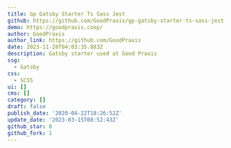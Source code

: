 ```yaml
---
title: Gp Gatsby Starter Ts Sass Jest
github: https://github.com/GoodPraxis/gp-gatsby-starter-ts-sass-jest
demo: https://goodpraxis.coop/
author: GoodPraxis
author_link: https://github.com/GoodPraxis
date: 2023-11-28T04:03:35.883Z
description: Gatsby starter used at Good Praxis
ssg:
  - Gatsby
css:
  - SCSS
ui: []
cms: []
category: []
draft: false
publish_date: '2020-04-22T18:26:52Z'
update_date: '2023-03-15T08:52:43Z'
github_star: 8
github_fork: 1
---
```

